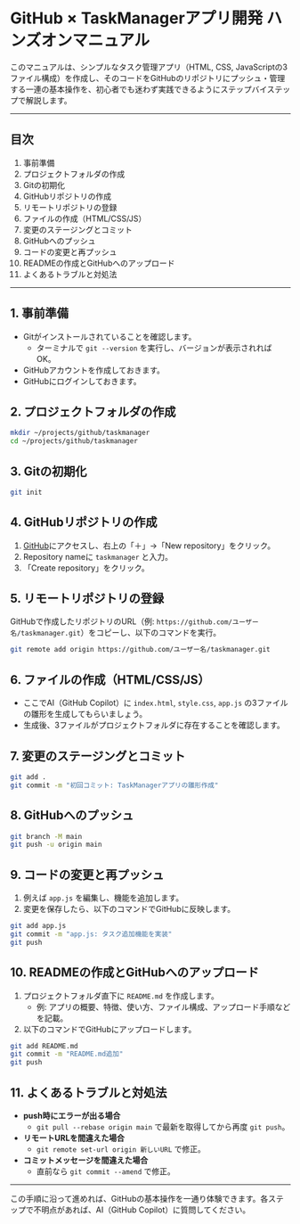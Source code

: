 # GitHub × TaskManagerアプリ開発 ハンズオンマニュアル

このマニュアルは、シンプルなタスク管理アプリ（HTML, CSS, JavaScriptの3ファイル構成）を作成し、そのコードをGitHubのリポジトリにプッシュ・管理する一連の基本操作を、初心者でも迷わず実践できるようにステップバイステップで解説します。

---

## 目次
1. 事前準備
2. プロジェクトフォルダの作成
3. Gitの初期化
4. GitHubリポジトリの作成
5. リモートリポジトリの登録
6. ファイルの作成（HTML/CSS/JS）
7. 変更のステージングとコミット
8. GitHubへのプッシュ
9. コードの変更と再プッシュ
10. READMEの作成とGitHubへのアップロード
11. よくあるトラブルと対処法

---

## 1. 事前準備
- Gitがインストールされていることを確認します。
  - ターミナルで `git --version` を実行し、バージョンが表示されればOK。
- GitHubアカウントを作成しておきます。
- GitHubにログインしておきます。

## 2. プロジェクトフォルダの作成
```zsh
mkdir ~/projects/github/taskmanager
cd ~/projects/github/taskmanager
```

## 3. Gitの初期化
```zsh
git init
```

## 4. GitHubリポジトリの作成
1. [GitHub](https://github.com/)にアクセスし、右上の「＋」→「New repository」をクリック。
2. Repository nameに `taskmanager` と入力。
3. 「Create repository」をクリック。

## 5. リモートリポジトリの登録
GitHubで作成したリポジトリのURL（例: `https://github.com/ユーザー名/taskmanager.git`）をコピーし、以下のコマンドを実行。
```zsh
git remote add origin https://github.com/ユーザー名/taskmanager.git
```

## 6. ファイルの作成（HTML/CSS/JS）
- ここでAI（GitHub Copilot）に `index.html`, `style.css`, `app.js` の3ファイルの雛形を生成してもらいましょう。
- 生成後、3ファイルがプロジェクトフォルダに存在することを確認します。

## 7. 変更のステージングとコミット
```zsh
git add .
git commit -m "初回コミット: TaskManagerアプリの雛形作成"
```

## 8. GitHubへのプッシュ
```zsh
git branch -M main
git push -u origin main
```

## 9. コードの変更と再プッシュ
1. 例えば `app.js` を編集し、機能を追加します。
2. 変更を保存したら、以下のコマンドでGitHubに反映します。
```zsh
git add app.js
git commit -m "app.js: タスク追加機能を実装"
git push
```

## 10. READMEの作成とGitHubへのアップロード
1. プロジェクトフォルダ直下に `README.md` を作成します。
   - 例: アプリの概要、特徴、使い方、ファイル構成、アップロード手順などを記載。
2. 以下のコマンドでGitHubにアップロードします。

```zsh
git add README.md
git commit -m "README.md追加"
git push
```

## 11. よくあるトラブルと対処法
- **push時にエラーが出る場合**
  - `git pull --rebase origin main` で最新を取得してから再度 `git push`。
- **リモートURLを間違えた場合**
  - `git remote set-url origin 新しいURL` で修正。
- **コミットメッセージを間違えた場合**
  - 直前なら `git commit --amend` で修正。

---

この手順に沿って進めれば、GitHubの基本操作を一通り体験できます。各ステップで不明点があれば、AI（GitHub Copilot）に質問してください。
